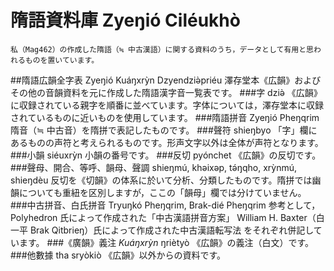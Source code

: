 # 隋語資料庫 Zyeŋió Ciléukhò
	私（Mag462）の作成した隋語（≒ 中古漢語）に関する資料のうち，データとして有用と思われるものを置いています。
##隋語広韻全字表 Zyeŋió Kuáŋxrỳn Dzyendziə̀priéu
	澤存堂本《広韻》およびその他の音韻資料を元に作成した隋語漢字音一覧表です。
###字 dziə̀
	《広韻》に収録されている親字を順番に並べています。字体については，澤存堂本に収録されているものに近いものを使用しています。
###隋語拼音 Zyeŋió Pheŋqrim
	隋音（≒ 中古音）を隋拼で表記したものです。
###聲符 shieŋbyo
	「字」欄にあるものの声符と考えられるものです。形声文字以外は全体が声符となります。
###小韻 siéuxrỳn
	小韻の番号です。
###反切 pyónchet
	《広韻》の反切です。
###聲母、開合、等呼、韻母、聲調 shieŋmú, khəixəp, tə́ŋqho, xrỳnmú, shieŋdèu
	反切を《切韻》の体系に於いて分析、分類したものです。隋拼では幽韻についても重紐を区別しますが，ここの「韻母」欄では分けていません。
###中古拼音、白氏拼音 Tryuŋkó Pheŋqrim, Brak-dié Pheŋqrim
	参考として，
		Polyhedron 氏によって作成された「中古漢語拼音方案」
		William H. Baxter（白一平 Brak Qitbrieŋ）氏によって作成された中古漢語転写法
	をそれぞれ併記しています。
###《廣韻》義注 _Kuáŋxrỳn_ ŋriètyò
	《広韻》の義注（白文）です。
###他數據 tha sryòkiò
	《広韻》以外からの資料です。
